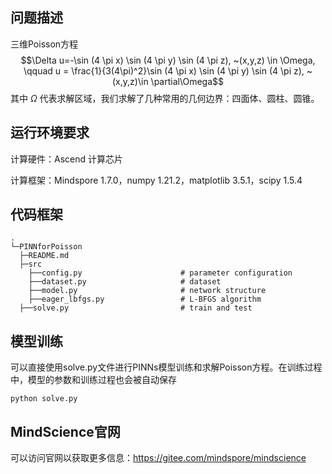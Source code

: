 ## 问题描述

三维Poisson方程
$$\Delta u=-\sin (4 \pi x) \sin (4 \pi y) \sin (4 \pi z),  ~(x,y,z) \in \Omega, \qquad u = \frac{1}{3(4\pi)^2}\sin (4 \pi x) \sin (4 \pi y) \sin (4 \pi z),  ~(x,y,z)\in \partial\Omega$$
其中 $\Omega$ 代表求解区域，我们求解了几种常用的几何边界：四面体、圆柱、圆锥。


## 运行环境要求

计算硬件：Ascend 计算芯片

计算框架：Mindspore 1.7.0，numpy 1.21.2，matplotlib 3.5.1，scipy 1.5.4



## 代码框架

```
.
└─PINNforPoisson
  ├─README.md
  ├─src
    ├──config.py                      # parameter configuration
    ├──dataset.py                     # dataset
    ├──model.py                       # network structure
    ├──eager_lbfgs.py                 # L-BFGS algorithm
  ├──solve.py                         # train and test
```





## 模型训练

可以直接使用solve.py文件进行PINNs模型训练和求解Poisson方程。在训练过程中，模型的参数和训练过程也会被自动保存

```
python solve.py
```



## MindScience官网

可以访问官网以获取更多信息：https://gitee.com/mindspore/mindscience
